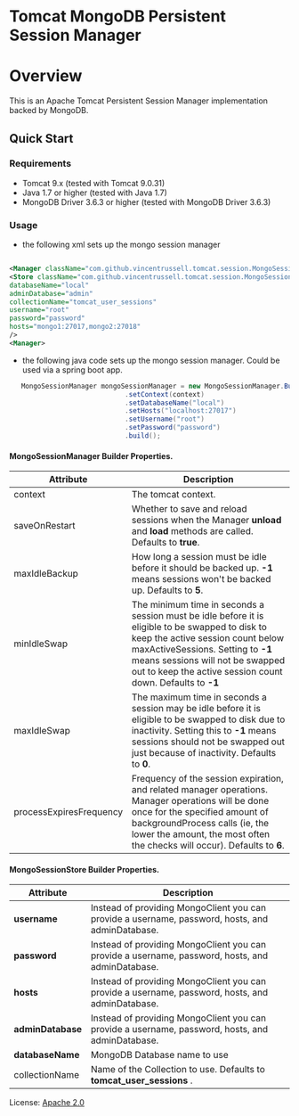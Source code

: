 Tomcat MongoDB Persistent Session Manager
=====================

# Overview

This is an Apache Tomcat Persistent Session Manager implementation backed by MongoDB.

## Quick Start

### Requirements

*  Tomcat 9.x (tested with Tomcat 9.0.31)
*  Java 1.7 or higher (tested with Java 1.7)
*  MongoDB Driver 3.6.3 or higher (tested with MongoDB Driver 3.6.3)

### Usage

* the following xml sets up the mongo session manager

```xml

<Manager className="com.github.vincentrussell.tomcat.session.MongoSessionManager" saveOnRestart="true" maxActiveSessions="-1" minIdleSwap="-1" maxIdleSwap="0" maxIdleBackup="5" processExpiresFrequency="6">
<Store className="com.github.vincentrussell.tomcat.session.MongoSessionStore"
databaseName="local"
adminDatabase="admin"
collectionName="tomcat_user_sessions"
username="root"
password="password"
hosts="mongo1:27017,mongo2:27018"
/>
<Manager>

```

* the following java code sets up the mongo session manager.  Could be used via a spring boot app.

```java
   MongoSessionManager mongoSessionManager = new MongoSessionManager.Builder()
                             .setContext(context)
                             .setDatabaseName("local")
                             .setHosts("localhost:27017")
                             .setUsername("root")
                             .setPassword("password")
                             .build();
```

#### MongoSessionManager Builder Properties.

 Attribute | Description |
 --------- | ----------- |
 context | The tomcat context.
 saveOnRestart | Whether to save and reload sessions when the Manager **unload** and **load** methods are called.  Defaults to **true**.
 maxIdleBackup | How long a session must be idle before it should be backed up. **-1** means sessions won't be backed up.  Defaults to **5**. 
 minIdleSwap | The minimum time in seconds a session must be idle before it is eligible to be swapped to disk to keep the active session count below maxActiveSessions. Setting to **-1** means sessions will not be swapped out to keep the active session count down.  Defaults to **-1** 
 maxIdleSwap | The maximum time in seconds a session may be idle before it is eligible to be swapped to disk due to inactivity. Setting this to **-1** means sessions should not be swapped out just because of inactivity.  Defaults to **0**. 
 processExpiresFrequency | Frequency of the session expiration, and related manager operations. Manager operations will be done once for the specified amount of backgroundProcess calls (ie, the lower the amount, the most often the checks will occur).  Defaults to **6**.

#### MongoSessionStore Builder Properties.

 Attribute | Description |
 --------- | ----------- |
 **username** | Instead of providing  MongoClient you can provide a username, password, hosts, and adminDatabase.
 **password** | Instead of providing  MongoClient you can provide a username, password, hosts, and adminDatabase.
 **hosts** | Instead of providing  MongoClient you can provide a username, password, hosts, and adminDatabase.
 **adminDatabase** | Instead of providing  MongoClient you can provide a username, password, hosts, and adminDatabase.
 **databaseName** | MongoDB Database name to use
 collectionName | Name of the Collection to use.  Defaults to **tomcat_user_sessions** .
 
License: [Apache 2.0](http://www.apache.org/licenses/LICENSE-2.0.txt)
